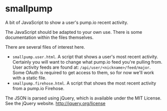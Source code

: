 smallpump
=========

A bit of JavaScript to show a user's pump.io recent activity.

The JavaScript should be adapted to your own use.  There is some documentation within the files themselves.

There are several files of interest here.
* <code>smallpump.user.html</code>.  A script that shows a user's most recent activity.  Certainly you will want to change what pump.io feed you're pulling from.  User activity feeds are found at: <code>/api/user/&lt;nickname&gt;/feed/major</code>.  Some OAuth is required to get access to them, so for now we'll work with a static file.
* <code>smallpump.firehose.html</code>.  A script that shows the most recent activity from a pump.io Firehose.

The JSON is parsed using jQuery, which is available under the MIT License.  See the jQuery website.  http://jquery.org/license
